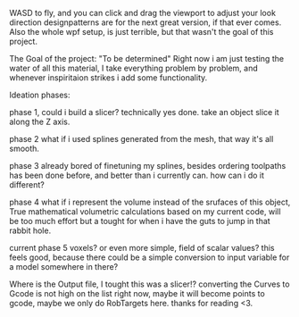 WASD to fly, and you can click and drag the viewport to adjust your look direction
designpatterns are for the next great version, if that ever comes.
Also the whole wpf setup, is just terrible, but that wasn't the goal of this project.

The Goal of the project:
"To be determined"
Right now i am just testing the water of all this material, I take everything problem by problem, and whenever inspiritaion strikes i add some functionality.


Ideation phases:

phase 1, could i build a slicer? technically yes done. take an object slice it along the Z axis. 

phase 2 what if i used splines generated from the mesh, that way it's all smooth.

phase 3 already bored of finetuning my splines, besides ordering toolpaths has been done before, and better than i currently can. how can i do it different?

phase 4 what if i represent the volume instead of the srufaces of this object, True mathematical volumetric calculations based on my current code, will be too much effort but a tought for when i have the guts to jump in that rabbit hole.

current phase 5 voxels? or even more simple, field of scalar values? this feels good, because there could be a simple conversion to input variable for a model somewhere in there?

Where is the Output file, I tought this was a slicer!? converting the Curves to Gcode is not high on the list right now, maybe it will become points to gcode, maybe we only do RobTargets here. thanks for reading <3.
